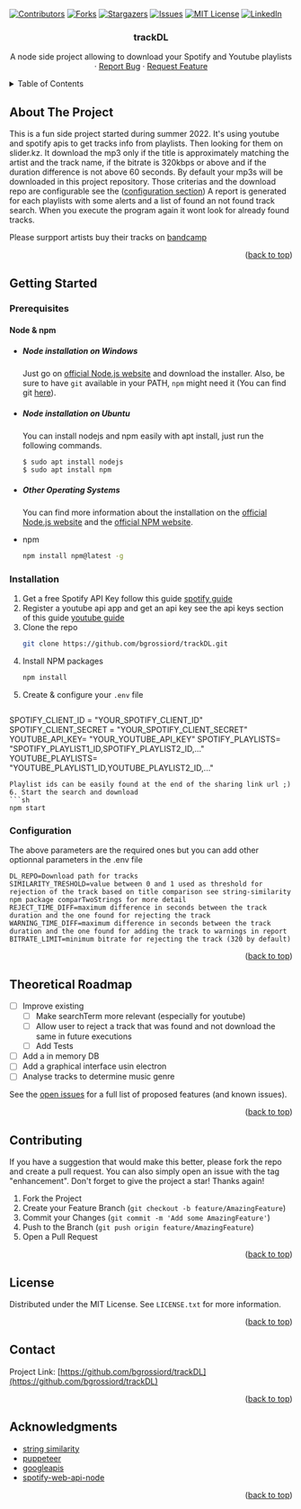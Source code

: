 


<!-- PROJECT SHIELDS -->
<!--
*** I'm using markdown "reference style" links for readability.
*** Reference links are enclosed in brackets [ ] instead of parentheses ( ).
*** See the bottom of this document for the declaration of the reference variables
*** for contributors-url, forks-url, etc. This is an optional, concise syntax you may use.
*** https://www.markdownguide.org/basic-syntax/#reference-style-links
-->
[![Contributors][contributors-shield]][contributors-url]
[![Forks][forks-shield]][forks-url]
[![Stargazers][stars-shield]][stars-url]
[![Issues][issues-shield]][issues-url]
[![MIT License][license-shield]][license-url]
[![LinkedIn][linkedin-shield]][linkedin-url]


<h3 align="center">trackDL</h3>

  <p align="center">
    A node side project allowing to download your Spotify and Youtube playlists
    <br />
    ·
    <a href="https://github.com/bgrossiord/trackDL/issues">Report Bug</a>
    ·
    <a href="https://github.com/bgrossiord/trackDL/issues">Request Feature</a>
  </p>
</div>



<!-- TABLE OF CONTENTS -->
<details>
  <summary>Table of Contents</summary>
  <ol>
    <li>
      <a href="#about-the-project">About The Project</a>
    </li>
    <li>
      <a href="#getting-started">Getting Started</a>
      <ul>
        <li><a href="#prerequisites">Prerequisites</a></li>
        <li><a href="#installation">Installation</a></li>
        <li><a href="#configuration">Configuration</a></li>
      </ul>
    </li>
    <li><a href="#roadmap">Roadmap</a></li>
    <li><a href="#contributing">Contributing</a></li>
    <li><a href="#license">License</a></li>
    <li><a href="#contact">Contact</a></li>
    <li><a href="#acknowledgments">Acknowledgments</a></li>
  </ol>
</details>



<!-- ABOUT THE PROJECT -->
## About The Project

This is a fun side project started during summer 2022. It's using youtube and spotify apis to get tracks info from playlists.
Then looking for them on slider.kz.
It download the mp3 only if the title is approximately matching the artist and the track name, if the bitrate is 320kbps or above and if the duration difference is not above 60 seconds.
By default your mp3s will be downloaded in this project repository.
Those criterias and the download repo are configurable see the (<a href="#configuration">configuration section</a>)
A report is generated for each playlists with some alerts and a list of found an not found track search.
When you execute the program again it wont look for already found tracks.

Please surpport artists buy their tracks on [bandcamp](https://bandcamp.com/)

<p align="right">(<a href="#readme-top">back to top</a>)</p>


<!-- GETTING STARTED -->
## Getting Started

### Prerequisites

#### Node & npm
- ##### Node installation on Windows

  Just go on [official Node.js website](https://nodejs.org/) and download the installer.
Also, be sure to have `git` available in your PATH, `npm` might need it (You can find git [here](https://git-scm.com/)).

- ##### Node installation on Ubuntu

  You can install nodejs and npm easily with apt install, just run the following commands.

      $ sudo apt install nodejs
      $ sudo apt install npm

- ##### Other Operating Systems
  You can find more information about the installation on the [official Node.js website](https://nodejs.org/) and the [official NPM website](https://npmjs.org/).

* npm
  ```sh
  npm install npm@latest -g
  ```

### Installation

1. Get a free Spotify API Key follow this guide [spotify guide](https://developer.spotify.com/documentation/general/guides/authorization/app-settings/)
2. Register a youtube api app and get an api key see the api keys section of this guide [youtube guide](https://developers.google.com/youtube/registering_an_application)
3. Clone the repo
   ```sh
   git clone https://github.com/bgrossiord/trackDL.git
   ```
4. Install NPM packages
   ```sh
   npm install
   ```
5. Create & configure your `.env` file
   ```text
  SPOTIFY_CLIENT_ID = "YOUR_SPOTIFY_CLIENT_ID"
  SPOTIFY_CLIENT_SECRET = "YOUR_SPOTIFY_CLIENT_SECRET"
  YOUTUBE_API_KEY= "YOUR_YOUTUBE_API_KEY"
  SPOTIFY_PLAYLISTS= "SPOTIFY_PLAYLIST1_ID,SPOTIFY_PLAYLIST2_ID,..."
  YOUTUBE_PLAYLISTS= "YOUTUBE_PLAYLIST1_ID,YOUTUBE_PLAYLIST2_ID,..."
   ```
Playlist ids can be easily found at the end of the sharing link url ;)
6. Start the search and download 
   ```sh
   npm start
   ```

### Configuration
The above parameters are the required ones but you can add other optionnal parameters in the .env file
   ```text
  DL_REPO=Download path for tracks
  SIMILARITY_TRESHOLD=value between 0 and 1 used as threshold for rejection of the track based on title comparison see string-similarity npm package comparTwoStrings for more detail
  REJECT_TIME_DIFF=maximum difference in seconds between the track duration and the one found for rejecting the track
  WARNING_TIME_DIFF=maximum difference in seconds between the track duration and the one found for adding the track to warnings in report
  BITRATE_LIMIT=minimum bitrate for rejecting the track (320 by default)
   ```

<p align="right">(<a href="#readme-top">back to top</a>)</p>

<!-- ROADMAP -->
## Theoretical Roadmap

- [ ] Improve existing 
    - [ ] Make searchTerm more relevant (especially for youtube)
    - [ ] Allow user to reject a track that was found and not download the same in future executions
    - [ ] Add Tests
- [ ] Add a in memory DB
- [ ] Add a graphical interface usin electron
- [ ] Analyse tracks to determine music genre

See the [open issues](https://github.com/bgrossiord/trackDL/issues) for a full list of proposed features (and known issues).

<p align="right">(<a href="#readme-top">back to top</a>)</p>



<!-- CONTRIBUTING -->
## Contributing

If you have a suggestion that would make this better, please fork the repo and create a pull request. You can also simply open an issue with the tag "enhancement".
Don't forget to give the project a star! Thanks again!

1. Fork the Project
2. Create your Feature Branch (`git checkout -b feature/AmazingFeature`)
3. Commit your Changes (`git commit -m 'Add some AmazingFeature'`)
4. Push to the Branch (`git push origin feature/AmazingFeature`)
5. Open a Pull Request

<p align="right">(<a href="#readme-top">back to top</a>)</p>



<!-- LICENSE -->
## License

Distributed under the MIT License. See `LICENSE.txt` for more information.

<p align="right">(<a href="#readme-top">back to top</a>)</p>



<!-- CONTACT -->
## Contact

Project Link: [https://github.com/bgrossiord/trackDL](https://github.com/bgrossiord/trackDL)

<p align="right">(<a href="#readme-top">back to top</a>)</p>



<!-- ACKNOWLEDGMENTS -->
## Acknowledgments

* [string similarity](https://www.npmjs.com/package/string-similarity)
* [puppeteer](https://github.com/puppeteer/puppeteer)
* [googleapis](https://www.npmjs.com/package/googleapis)
* [spotify-web-api-node](https://www.npmjs.com/package/spotify-web-api-node)


<p align="right">(<a href="#readme-top">back to top</a>)</p>



<!-- MARKDOWN LINKS & IMAGES -->
<!-- https://www.markdownguide.org/basic-syntax/#reference-style-links -->
[contributors-shield]: https://img.shields.io/github/contributors/bgrossiord/trackDL.svg?style=for-the-badge
[contributors-url]: https://github.com/bgrossiord/trackDL/graphs/contributors
[forks-shield]: https://img.shields.io/github/forks/bgrossiord/trackDL.svg?style=for-the-badge
[forks-url]: https://github.com/bgrossiord/trackDL/network/members
[stars-shield]: https://img.shields.io/github/stars/bgrossiord/trackDL.svg?style=for-the-badge
[stars-url]: https://github.com/bgrossiord/trackDL/stargazers
[issues-shield]: https://img.shields.io/github/issues/bgrossiord/trackDL.svg?style=for-the-badge
[issues-url]: https://github.com/bgrossiord/trackDL/issues
[license-shield]: https://img.shields.io/github/license/bgrossiord/trackDL.svg?style=for-the-badge
[license-url]: https://github.com/bgrossiord/trackDL/blob/master/LICENSE.txt
[linkedin-shield]: https://img.shields.io/badge/-LinkedIn-black.svg?style=for-the-badge&logo=linkedin&colorB=555
[linkedin-url]: https://linkedin.com/in/benjamin-grossiord-62505176
[product-screenshot]: images/screenshot.png